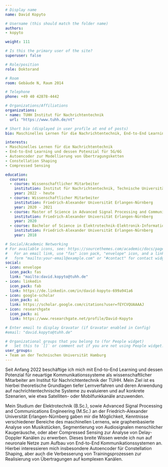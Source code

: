 ```yaml
---
# Display name
name: David Kopyto

# Username (this should match the folder name)
authors:
- kopyto

weight: 111

# Is this the primary user of the site?
superuser: false

# Role/position
role: Doktorand

# Room
room: Gebäude N, Raum 2014

# Telephone
phone: +49 40 42878-4442

# Organizations/Affiliations
organizations:
- name: TUHH Institut für Nachrichtentechnik
  url: "https://www.tuhh.de/nt"

# Short bio (displayed in user profile at end of posts)
bio: Maschinelles Lernen für die Nachrichtentechnik, End-to-End Learning, Autoencoder, Constellation Shaping, Compressed Sensing

interests:
- Maschinelles Lernen für die Nachrichtentechnik
- End-to-End Learning und dessen Potenzial für 5G/6G
- Autoencoder zur Modellierung von Übertragungsketten
- Constellation Shaping
- Compressed Sensing

education:
  courses:
  - course: Wissenschaftlicher Mitarbeiter
    institution: Institut für Nachrichtentechnik, Technische Universität Hamburg
    year: 2022 - heute
  - course: Wissenschaftlicher Mitarbeiter
    institution: Friedrich-Alexander Universität Erlangen-Nürnberg
    year: 2020 - 2021
  - course: Master of Science in Advanced Signal Processing and Communications Engineering (M.Sc.)
    institution: Friedrich-Alexander Universität Erlangen-Nürnberg
    year: 2020
  - course: Bachelor of Science in Elektrotechnik-Elektronik-Informationstechnik (B.Sc.)
    institution: Friedrich-Alexander Universität Erlangen-Nürnberg
    year: 2018

# Social/Academic Networking
# For available icons, see: https://sourcethemes.com/academic/docs/page-builder/#icons
#   For an email link, use "fas" icon pack, "envelope" icon, and a link in the
#   form "mailto:your-email@example.com" or "#contact" for contact widget.
social:
- icon: envelope
  icon_pack: fas
  link: "mailto:david.kopyto@tuhh.de"
- icon: linkedin
  icon_pack: fab
  link: https://de.linkedin.com/in/david-kopyto-699a941a6
- icon: google-scholar
  icon_pack: ai
  link: https://scholar.google.com/citations?user=fEYCVQUAAAAJ
- icon: researchgate
  icon_pack: ai
  link: https://www.researchgate.net/profile/David-Kopyto

# Enter email to display Gravatar (if Gravatar enabled in Config)
#email: "david.kopyto@tuhh.de"

# Organizational groups that you belong to (for People widget)
#   Set this to `[]` or comment out if you are not using People widget.
user_groups:
- Team an der Technischen Universität Hamburg
---
```


Seit Anfang 2022 beschäftige ich mich mit End-to-End Learning und dessen Potenzial für neuartige Kommunikationssysteme als wissenschaftlicher Mitarbeiter am Institut für Nachrichtentechnik der TUHH. Mein Ziel ist es hierbei theoretische Grundlagen tiefer Lernverfahren und deren Anwendung auf nachrichtentechnische Systeme zu evaluieren und auf konkrete Szenarien, wie etwa Satelliten- oder Mobilfunkkanäle anzuwenden.

Mein Studium der Elektrotechnik (B.Sc.), sowie Advanced Signal Processing and Communications Engineering (M.Sc.) an der Friedrich-Alexander Universität Erlangen-Nürnberg gaben mir die Möglichkeit, Kenntnisse verschiedener Bereiche des maschinellen Lernens, wie graphenbasierte Analyse von Musikstücken, Segmentierung von Audiosignalen menschlicher Kaugeräusche, oder aber Compressed Sensing zur Analyse von Delay-Doppler Kanälen zu erwerben. Dieses breite Wissen wende ich nun auf neuronale Netze zum Aufbau von End-to-End Kommunikationssystemen an. Hierbei interessieren mich insbesondere Autoencoder für Constellation Shaping, aber auch die Verbesserung von Trainingsprozessen zur Realisierung von Übertragungen auf komplexen Kanälen.
